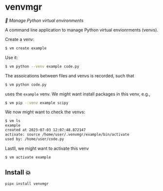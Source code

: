 # venvmgr

_👀 Manage Python virtual environments_

A command line application to manage Python virtual envionrments (venvs). 

Create a venv:

```bash
$ vm create example
```
Use it:

```bash
$ vm python --venv example code.py
```

The assoications between files and venvs is recorded, such that

```bash
$ vm python code.py
```

uses the `example` venv. We might want install packages in this venv, e.g.,

```bash
$ vm pip --venv example scipy
```

We now might want to check the venvs:

```bash
$ vm ls
example
created at 2023-07-03 12:07:48.872147
activate: source /home/user/.venvmgr/example/bin/activate
used by: /home/user/code.py
```

Lastll, we might want to activate this venv

```bash
$ vm activate example
```

## Install 💥

```bash
pipx install venvmgr
```
